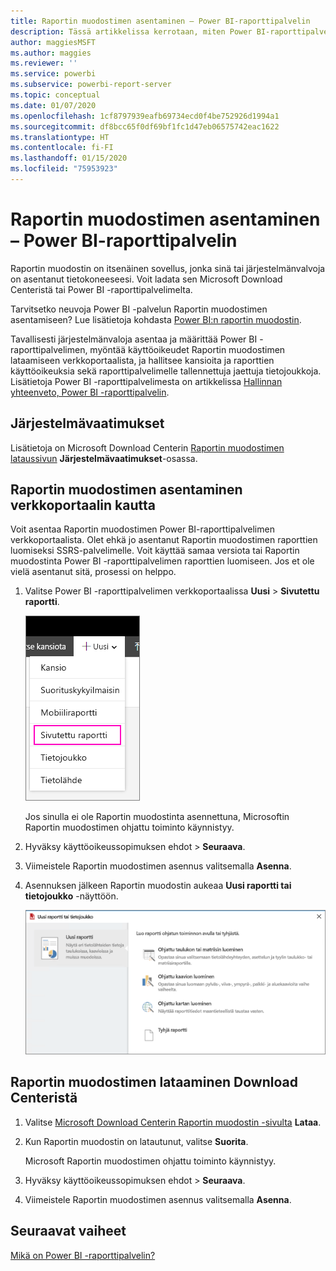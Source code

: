 ```yaml
---
title: Raportin muodostimen asentaminen – Power BI-raporttipalvelin
description: Tässä artikkelissa kerrotaan, miten Power BI-raporttipalvelimen Raportin muodostin ladataan ja asennetaan.
author: maggiesMSFT
ms.author: maggies
ms.reviewer: ''
ms.service: powerbi
ms.subservice: powerbi-report-server
ms.topic: conceptual
ms.date: 01/07/2020
ms.openlocfilehash: 1cf8797939eafb69734ecd0f4be752926d1994a1
ms.sourcegitcommit: df8bcc65f0df69bf1fc1d47eb06575742eac1622
ms.translationtype: HT
ms.contentlocale: fi-FI
ms.lasthandoff: 01/15/2020
ms.locfileid: "75953923"
---
```

# <a name="install-report-builder---power-bi-report-server"></a>Raportin muodostimen asentaminen – Power BI-raporttipalvelin

Raportin muodostin on itsenäinen sovellus, jonka sinä tai järjestelmänvalvoja on asentanut tietokoneeseesi. Voit ladata sen Microsoft Download Centeristä tai Power BI -raporttipalvelimelta.  

Tarvitsetko neuvoja Power BI -palvelun Raportin muodostimen asentamiseen? Lue lisätietoja kohdasta [Power BI:n raportin muodostin](../report-builder-power-bi.md).
  
Tavallisesti järjestelmänvaloja asentaa ja määrittää Power BI -raporttipalvelimen, myöntää käyttöoikeudet Raportin muodostimen lataamiseen verkkoportaalista, ja hallitsee kansioita ja raporttien käyttöoikeuksia sekä raporttipalvelimelle tallennettuja jaettuja tietojoukkoja. Lisätietoja Power BI -raporttipalvelimesta on artikkelissa [Hallinnan yhteenveto, Power BI -raporttipalvelin](admin-handbook-overview.md).  
  
## <a name="system-requirements"></a>Järjestelmävaatimukset
  
 Lisätietoja on Microsoft Download Centerin [Raportin muodostimen lataussivun](https://go.microsoft.com/fwlink/?LinkID=734968) **Järjestelmävaatimukset**-osassa.
 
## <a name="install-report-builder-from-a-web-portal"></a>Raportin muodostimen asentaminen verkkoportaalin kautta
  
Voit asentaa Raportin muodostimen Power BI-raporttipalvelimen verkkoportaalista. Olet ehkä jo asentanut Raportin muodostimen raporttien luomiseksi SSRS-palvelimelle. Voit käyttää samaa versiota tai Raportin muodostinta Power BI -raporttipalvelimen raporttien luomiseen. Jos et ole vielä asentanut sitä, prosessi on helppo.

1. Valitse Power BI -raporttipalvelimen verkkoportaalissa **Uusi** > **Sivutettu raportti**.
   
    ![Uusi sivutettu raportti -valikko](media/quickstart-create-paginated-report/reportserver-new-paginated-report-menu.png)
   
    Jos sinulla ei ole Raportin muodostinta asennettuna, Microsoftin Raportin muodostimen ohjattu toiminto käynnistyy.  
  
3.  Hyväksy käyttöoikeussopimuksen ehdot > **Seuraava**.  
 
5.  Viimeistele Raportin muodostimen asennus valitsemalla **Asenna**.  

2. Asennuksen jälkeen Raportin muodostin aukeaa **Uusi raportti tai tietojoukko** -näyttöön.
   
    ![Uusi raportti tai tietojoukko -näyttö](media/quickstart-create-paginated-report/reportserver-paginated-new-report-screen.png)
 

##  <a name="download"></a>Raportin muodostimen lataaminen Download Centeristä  
  
1.  Valitse [Microsoft Download Centerin Raportin muodostin -sivulta](https://go.microsoft.com/fwlink/?LinkID=734968) **Lataa**.  
  
2.  Kun Raportin muodostin on latautunut, valitse **Suorita**.  
  
     Microsoft Raportin muodostimen ohjattu toiminto käynnistyy.  
  
3.  Hyväksy käyttöoikeussopimuksen ehdot > **Seuraava**.  
 
5.  Viimeistele Raportin muodostimen asennus valitsemalla **Asenna**.  
 

## <a name="next-steps"></a>Seuraavat vaiheet

[Mikä on Power BI -raporttipalvelin?](get-started.md)
